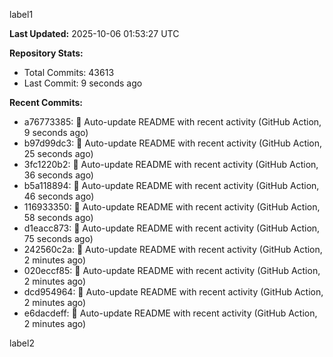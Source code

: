 
label1 
<!-- ACTIVITY_START -->
**Last Updated:** 2025-10-06 01:53:27 UTC

**Repository Stats:**
- Total Commits: 43613
- Last Commit: 9 seconds ago

**Recent Commits:**
- a76773385: 🤖 Auto-update README with recent activity (GitHub Action, 9 seconds ago)
- b97d99dc3: 🤖 Auto-update README with recent activity (GitHub Action, 25 seconds ago)
- 3fc1220b2: 🤖 Auto-update README with recent activity (GitHub Action, 36 seconds ago)
- b5a118894: 🤖 Auto-update README with recent activity (GitHub Action, 46 seconds ago)
- 116933350: 🤖 Auto-update README with recent activity (GitHub Action, 58 seconds ago)
- d1eacc873: 🤖 Auto-update README with recent activity (GitHub Action, 75 seconds ago)
- 242560c2a: 🤖 Auto-update README with recent activity (GitHub Action, 2 minutes ago)
- 020eccf85: 🤖 Auto-update README with recent activity (GitHub Action, 2 minutes ago)
- dcd954964: 🤖 Auto-update README with recent activity (GitHub Action, 2 minutes ago)
- e6dacdeff: 🤖 Auto-update README with recent activity (GitHub Action, 2 minutes ago)
<!-- ACTIVITY_END -->

label2
